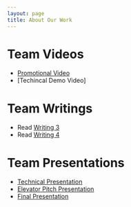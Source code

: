 ```yaml
---
layout: page
title: About Our Work
---
```


# Team Videos

- [Promotional Video](./assets/files/sushi.mov)
- [Techincal Demo Video]

# Team Writings

- Read [Writing 3](./assets/files/Writing_3.pdf)
- Read [Writing 4](./assets/files/Writing_4.pdf)

# Team Presentations

- [Technical Presentation](./assets/files/Tech_Presentation.pptx)
- [Elevator Pitch Presentation](./assets/files/Elevator_Pitch_Presentation.pptx)
- [Final Presentation](./assets/files/Final_Presentation.pptx)
